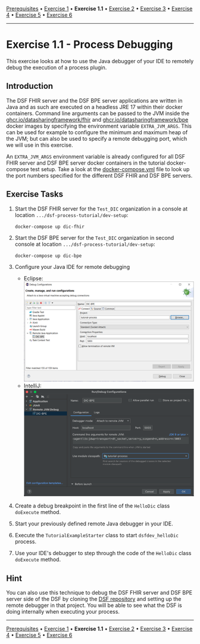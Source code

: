 [Prerequisites](prerequisites.md) • [Exercise 1](exercise-1.md) • **Exercise 1.1** • [Exercise 2](exercise-2.md) • [Exercise 3](exercise-3.md) • [Exercise 4](exercise-4.md) • [Exercise 5](exercise-5.md) • [Exercise 6](exercise-6.md)
___

# Exercise 1.1 - Process Debugging
This exercise looks at how to use the Java debugger of your IDE to remotely debug the execution of a process plugin.

## Introduction
The DSF FHIR server and the DSF BPE server applications are written in Java and as such are executed on a headless JRE 17 within their docker containers. Command line arguments can be passed to the JVM inside the [ghcr.io/datasharingframework/fhir](https://github.com/datasharingframework/dsf/pkgs/container/fhir) and [ghcr.io/datasharingframework/bpe](https://github.com/datasharingframework/dsf/pkgs/container/bpe) docker images by specifying the environment variable `EXTRA_JVM_ARGS`. This can be used for example to configure the minimum and maximum heap of the JVM; but can also be used to specify a remote debugging port, which we will use in this exercise.

An `EXTRA_JVM_ARGS` environment variable is already configured for all DSF FHIR server and DSF BPE server docker containers in the tutorial docker-compose test setup. Take a look at the [docker-compose.yml](https://github.com/datasharingframework/dsf-process-tutorial/blob/main/dev-setup/docker-compose.yml) file to look up the port numbers specified for the different DSF FHIR and DSF BPE servers.

## Exercise Tasks
1. Start the DSF FHIR server for the `Test_DIC` organization in a console at location `.../dsf-process-tutorial/dev-setup`:
    ```
    docker-compose up dic-fhir
    ```
2. Start the DSF BPE server for the `Test_DIC` organization in second console at location `.../dsf-process-tutorial/dev-setup`:
    ```
    docker-compose up dic-bpe
    ```
3. Configure your Java IDE for remote debugging
    * Eclipse:  
        ![Eclipse remote debugging dialog](figures/remote_debugging_eclipse.png)
    * IntelliJ:  
        ![IntelliJ  remote debugging dialog](figures/remote_debugging_intellij.png)

4. Create a debug breakpoint in the first line of the `HelloDic` class `doExecute` method. 
5. Start your previously defined remote Java debugger in your IDE.
6. Execute the `TutorialExampleStarter` class to start `dsfdev_helloDic` process.
7. Use your IDE's debugger to step through the code of the `HelloDic` class `doExecute` method.

## Hint
You can also use this technique to debug the DSF FHIR server and DSF BPE server side of the DSF by cloning the [DSF repository](https://github.com/datasharingframework/dsf) and setting up the remote debugger in that project.
You will be able to see what the DSF is doing internally when executing your process.

___
[Prerequisites](prerequisites.md) • [Exercise 1](exercise-1.md) • **Exercise 1.1** • [Exercise 2](exercise-2.md) • [Exercise 3](exercise-3.md) • [Exercise 4](exercise-4.md) • [Exercise 5](exercise-5.md) • [Exercise 6](exercise-6.md)
